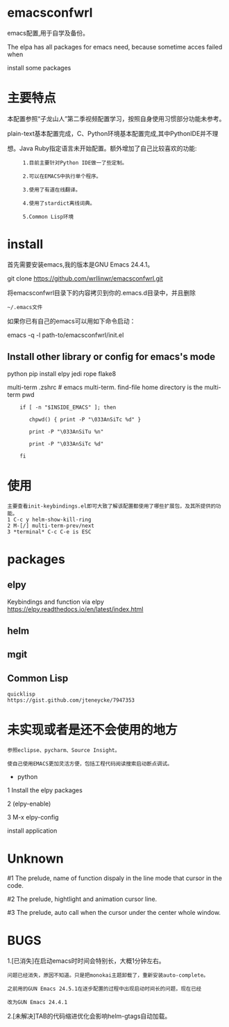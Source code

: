 # emacsconfwrl
emacs配置,用于自学及备份。

The elpa has all packages for emacs need, because sometime acces failed when

 install some packages 

# 主要特点

本配置参照“子龙山人”第二季视频配置学习，按照自身使用习惯部分功能未参考。

plain-text基本配置完成，C、Python环境基本配置完成,其中PythonIDE并不理

想。Java Ruby指定语言未开始配置。额外增加了自己比较喜欢的功能:

		 1.目前主要针对Python IDE做一了些定制。
		 
		 2.可以在EMACS中执行单个程序。
		 
		 3.使用了有道在线翻译。
		 
		 4.使用了stardict离线词典。
		 
		 5.Common Lisp环境
		 

# install

首先需要安装emacs,我的版本是GNU Emacs 24.4.1。

git clone https://github.com/wrllinwr/emacsconfwrl.git

将emacsconfwrl目录下的内容拷贝到你的.emacs.d目录中，并且删除

	~/.emacs文件

如果你已有自己的emacs可以用如下命令启动：

emacs -q -l path-to/emacsconfwrl/init.el

## Install other library or config for emacs's mode

   python
	pip install elpy jedi rope flake8

   multi-term
	.zshrc
		# emacs multi-term. find-file home directory is the multi-term pwd
		
		if [ -n "$INSIDE_EMACS" ]; then
		
		   chpwd() { print -P "\033AnSiTc %d" }
		   
		   print -P "\033AnSiTu %n"
		   
		   print -P "\033AnSiTc %d"
		   
        fi

# 使用

	主要查看init-keybindings.el即可大致了解该配置都使用了哪些扩展包，及其所提供的功能。
	1 C-c y helm-show-kill-ring
	2 M-[/] multi-term-prev/next
	3 *terminal* C-c C-e is ESC

# packages

## elpy

 Keybindings and function via elpy https://elpy.readthedocs.io/en/latest/index.html

## helm

## mgit

## Common Lisp
	quicklisp
	https://gist.github.com/jteneycke/7947353

# 未实现或者是还不会使用的地方

	参照eclipse、pycharm、Source Insight。
	
	使自己使用EMACS更加灵活方便，包括工程代码阅读搜索启动断点调试。
	
* python

1 Install the elpy packages

2 (elpy-enable)

3 M-x elpy-config

   install application



# Unknown

#1 The prelude, name of function dispaly in the line mode that cursor in the code.

#2 The prelude, hightlight and animation  cursor line.

#3 The prelude, auto call <C-l> when the cursor under the center whole window.

# BUGS
1.[已消失]在启动emacs时时间会特别长，大概1分钟左右。

	问题已经消失，原因不知道。只是把monokai主题卸载了，重新安装auto-complete。
	
	之前用的GUN Emacs 24.5.1在逐步配置的过程中出现启动时间长的问题，现在已经
	
	改为GUN Emacs 24.4.1


2.[未解决]TAB的代码缩进优化会影响helm-gtags自动加载。
